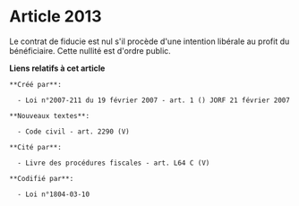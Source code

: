 # Article 2013

Le contrat de fiducie est nul s'il procède d'une intention libérale au profit du bénéficiaire. Cette nullité est d'ordre
public.

**Liens relatifs à cet article**

	**Créé par**:

	  - Loi n°2007-211 du 19 février 2007 - art. 1 () JORF 21 février 2007

	**Nouveaux textes**:

	  - Code civil - art. 2290 (V)

	**Cité par**:

	  - Livre des procédures fiscales - art. L64 C (V)

	**Codifié par**:

	  - Loi n°1804-03-10
